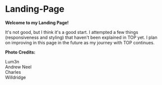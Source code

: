 # Landing-Page

<strong>Welcome to my Landing Page!</strong>

It's not good, but I think it's a good start.  I attempted a few things (responsiveness and styling) that haven't been explained in TOP yet.  I plan on improving in this page in the future as my journey with TOP continues.  


<strong>Photo Credits:</strong>

Lum3n <br>
Andrew Neel <br>
Charles <br>
Willdridge 
